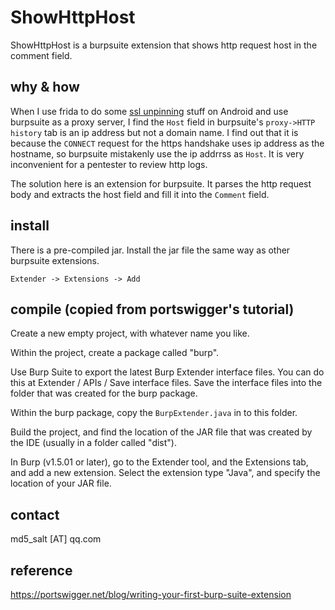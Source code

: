 # ShowHttpHost
ShowHttpHost is a burpsuite extension that shows http request host in the comment field.

## why & how
When I use frida to do some [ssl unpinning](https://codeshare.frida.re/@pcipolloni/universal-android-ssl-pinning-bypass-with-frida/) stuff on Android and use burpsuite as a proxy server, I find the `Host` field in burpsuite's `proxy->HTTP history` tab is an ip address but not a domain name. I find out that it is because the `CONNECT` request for the https handshake uses ip address as the hostname, so burpsuite mistakenly use the ip addrrss as `Host`. It is very inconvenient for a pentester to review http logs.

The solution here is an extension for burpsuite. It parses the http request body and extracts the host field and fill it into the `Comment` field.

## install
There is a pre-compiled jar. Install the jar file the same way as other burpsuite extensions.

`Extender -> Extensions -> Add`

## compile (copied from portswigger's tutorial)

Create a new empty project, with whatever name you like.

Within the project, create a package called "burp".

Use Burp Suite to export the latest Burp Extender interface files. You can do this at Extender / APIs / Save interface files. Save the interface files into the folder that was created for the burp package.

Within the burp package, copy the `BurpExtender.java` in to this folder.

Build the project, and find the location of the JAR file that was created by the IDE (usually in a folder called "dist").

In Burp (v1.5.01 or later), go to the Extender tool, and the Extensions tab, and add a new extension. Select the extension type "Java", and specify the location of your JAR file.

## contact
md5_salt [AT] qq.com

## reference
https://portswigger.net/blog/writing-your-first-burp-suite-extension